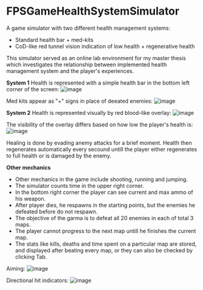 # FPSGameHealthSystemSimulator
 
A game simulator with two different health management systems: 
 - Standard health bar + med-kits 
 - CoD-like red tunnel vision indication of low health + regenerative health
 
This simulator served as an online lab environment for my master thesis which investigates the relationship between implemented health management system and the player's experiences.

**System 1**
Health is represented with a simple health bar in the bottom left corner of the screen:
![image](https://github.com/user-attachments/assets/d8921a5e-cbae-4490-a455-1e11b923fa3e)

Med kits appear as "+" signs in place of deeated enemies:
![image](https://github.com/user-attachments/assets/f9ff01d3-5433-4fcd-a9cd-f01080b193c8)

**System 2**
Health is represented visually by red blood-like overlay:
![image](https://github.com/user-attachments/assets/65705f0d-4464-43b2-875a-6641af7d6524)

The visibility of the overlay differs based on how low the player's health is:
![image](https://github.com/user-attachments/assets/a041dffe-8276-4b96-8119-15a08c833bb7)

Healing is done by evading anemy attacks for a brief moment. Health then regenerates automatically every secound untill the player either regenerates to full health or is damaged by the enemy.

**Other mechanics**
- Other mechanics in the game include shooting, running and jumping. 
- The simulator counts time in the upper right corner. 
- In the bottom right corner the player can see current and max ammo of his weapon.
- After player dies, he respawns in the starting points, but the enemies he defeated before do not respawn.
- The objective of the garma is to defeat all 20 enemies in each of total 3 maps.
- The player cannot progress to the next map untill he finishes the current map.
- The stats like kills, deaths and time spent on a particular map are stored, and displayed after beating every map, 
  or they can also be checked by clicking Tab.

Aiming:
![image](https://github.com/user-attachments/assets/98f68878-ed51-4fc0-a4a5-42cd490882f1)

Directional hit indicators:
![image](https://github.com/user-attachments/assets/7797324b-83cc-460b-9212-25da90ab2f5a)




